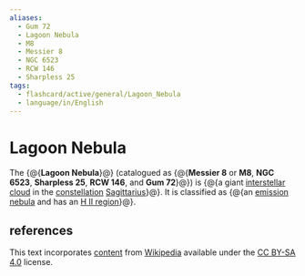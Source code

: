 ```yaml
---
aliases:
  - Gum 72
  - Lagoon Nebula
  - M8
  - Messier 8
  - NGC 6523
  - RCW 146
  - Sharpless 25
tags:
  - flashcard/active/general/Lagoon_Nebula
  - language/in/English
---
```


# Lagoon Nebula

The {@{__Lagoon Nebula__}@} (catalogued as {@{__Messier 8__ or __M8__, __NGC 6523__, __Sharpless 25__, __RCW 146__, and __Gum 72__}@}) is {@{a giant [interstellar cloud](interstellar%20cloud.md) in the [constellation](constellation.md) [Sagittarius](Sagittarius%20(constellation).md)}@}. It is classified as {@{an [emission nebula](emission%20nebula.md) and has an [H II region](H%20II%20region.md)}@}. <!--SR:!2025-03-22,153,270!2024-12-05,17,130!2024-12-14,30,190!2024-11-21,53,190-->

## references

This text incorporates [content](https://en.wikipedia.org/wiki/Lagoon_Nebula) from [Wikipedia](Wikipedia.md) available under the [CC BY-SA 4.0](https://creativecommons.org/licenses/by-sa/4.0/) license.
